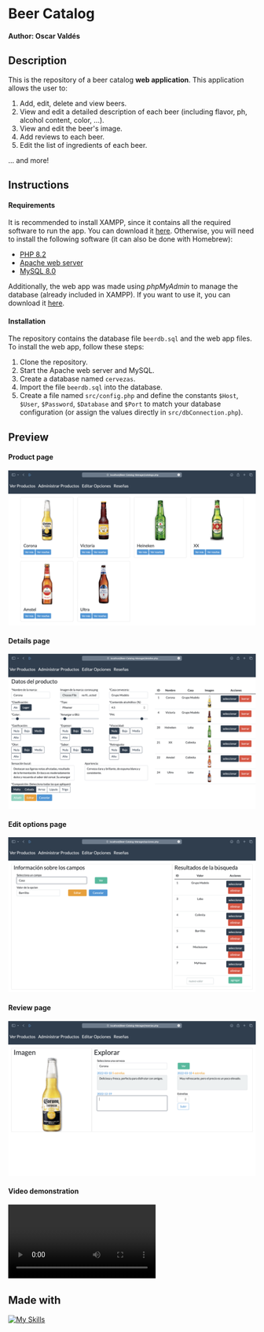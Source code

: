 # Beer Catalog

#### Author: Oscar Valdés

## Description

This is the repository of a beer catalog **web application**. This application allows the user to:
1. Add, edit, delete and view beers.
2. View and edit a detailed description of each beer (including flavor, ph, alcohol content, color, ...).
3. View and edit the beer's image.
4. Add reviews to each beer.
5. Edit the list of ingredients of each beer.

... and more!

## Instructions

#### Requirements

It is recommended to install XAMPP, since it contains all the required software to run the app. You can download it [here](https://www.apachefriends.org).
Otherwise, you will need to install the following software (it can also be done with Homebrew):

- [PHP 8.2](https://www.php.net/downloads.php)
- [Apache web server](https://httpd.apache.org/download.cgi)
- [MySQL 8.0](https://www.mysql.com/downloads/)

Additionally, the web app was made using *phpMyAdmin* to manage the database (already included in XAMPP). If you want to use it, you can download it [here](https://www.phpmyadmin.net/downloads/).

#### Installation

The repository contains the database file `beerdb.sql` and the web app files. To install the web app, follow these steps:

1. Clone the repository.
2. Start the Apache web server and MySQL.
3. Create a database named `cervezas`.
4. Import the file `beerdb.sql` into the database.
5. Create a file named `src/config.php` and define the constants `$Host`, `$User`, `$Password`, `$Database` and `$Port` to match your database configuration (or assign the values directly in `src/dbConnection.php`).

## Preview

#### Product page
![Product page](/readme/productos.png)

#### Details page
![Details page](/readme/detalles.png)

#### Edit options page
![Options page](/readme/opciones.png)

#### Review page
![Review page](/readme/resenias.png)

#### Video demonstration
![Video demonstration](/readme/recording.mov)

## Made with

[![My Skills](https://skillicons.dev/icons?i=php,mysql,bootstrap,html,css,vscode)](https://skillicons.dev)
